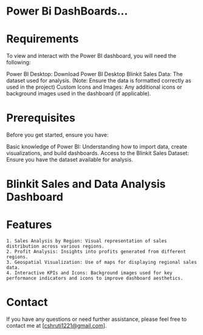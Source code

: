 # Power Bi DashBoards...

# Requirements
To view and interact with the Power BI dashboard, you will need the following:

Power BI Desktop: Download Power BI Desktop
Blinkit Sales Data: The dataset used for analysis. (Note: Ensure the data is formatted correctly as used in the project)
Custom Icons and Images: Any additional icons or background images used in the dashboard (if applicable).

# Prerequisites
Before you get started, ensure you have:

Basic knowledge of Power BI: Understanding how to import data, create visualizations, and build dashboards.
Access to the Blinkit Sales Dataset: Ensure you have the dataset available for analysis.

# Blinkit Sales and Data Analysis Dashboard
  # Features 
    1. Sales Analysis by Region: Visual representation of sales distribution across various regions.
    2. Profit Analysis: Insights into profits generated from different regions.
    3. Geospatial Visualization: Use of maps for displaying regional sales data.
    4. Interactive KPIs and Icons: Background images used for key performance indicators and icons to improve dashboard aesthetics.





# Contact
If you have any questions or need further assistance, please feel free to contact me at [cshruti1221@gmail.com].
